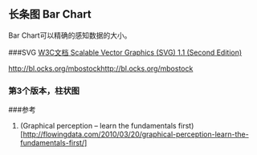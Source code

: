 ## 长条图 Bar Chart

Bar Chart可以精确的感知数据的大小。

###SVG
[W3C文档 Scalable Vector Graphics (SVG) 1.1 (Second Edition)](http://www.w3.org/TR/SVG/)

http://bl.ocks.org/mbostockhttp://bl.ocks.org/mbostock



### 第3个版本，柱状图



###参考

1. (Graphical perception – learn the fundamentals first)[http://flowingdata.com/2010/03/20/graphical-perception-learn-the-fundamentals-first/]

